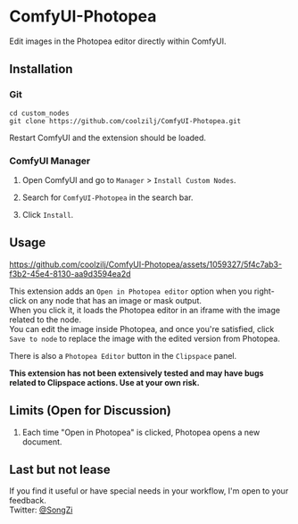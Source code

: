 # ComfyUI-Photopea

Edit images in the Photopea editor directly within ComfyUI.

## Installation

### Git

  ```
  cd custom_nodes
  git clone https://github.com/coolzilj/ComfyUI-Photopea.git
  ```

Restart ComfyUI and the extension should be loaded.

### ComfyUI Manager

1. Open ComfyUI and go to `Manager` > `Install Custom Nodes`.

2. Search for `ComfyUI-Photopea` in the search bar.

3. Click `Install`.

## Usage


https://github.com/coolzilj/ComfyUI-Photopea/assets/1059327/5f4c7ab3-f3b2-45e4-8130-aa9d3594ea2d


This extension adds an `Open in Photopea editor` option when you right-click on any node that has an image or mask output.  
When you click it, it loads the Photopea editor in an iframe with the image related to the node.  
You can edit the image inside Photopea, and once you're satisfied, click `Save to node` to replace the image with the edited version from Photopea.

There is also a `Photopea Editor` button in the `Clipspace` panel.

**This extension has not been extensively tested and may have bugs related to Clipspace actions. Use at your own risk.**

## Limits (Open for Discussion)

1. Each time "Open in Photopea" is clicked, Photopea opens a new document.

## Last but not lease
If you find it useful or have special needs in your workflow, I'm open to your feedback.  
Twitter: [@SongZi](https://x.com/Songzi39590361)
